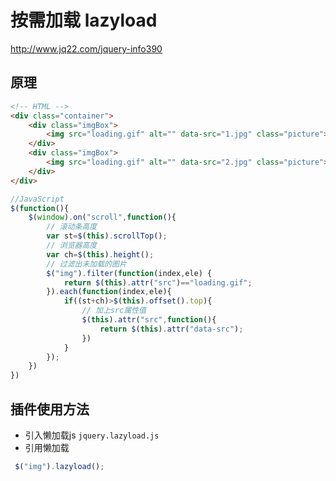 # 按需加载 lazyload
http://www.jq22.com/jquery-info390
## 原理
```html
<!-- HTML -->
<div class="container">
	<div class="imgBox">
		<img src="loading.gif" alt="" data-src="1.jpg" class="picture">
	</div>
	<div class="imgBox">
		<img src="loading.gif" alt="" data-src="2.jpg" class="picture">
	</div>
</div>
```
```javascript
//JavaScript
$(function(){
	$(window).on("scroll",function(){
		// 滚动条高度
		var st=$(this).scrollTop();
		// 浏览器高度
		var ch=$(this).height();
		// 过滤出未加载的图片
		$("img").filter(function(index,ele) {
			return $(this).attr("src")=="loading.gif";
		}).each(function(index,ele){
			if((st+ch)>$(this).offset().top){
				// 加上src属性值
				$(this).attr("src",function(){
					return $(this).attr("data-src");
				})
			}
		});
	})
})

```
## 插件使用方法
- 引入懒加载js `jquery.lazyload.js`
- 引用懒加载
```javascript
 $("img").lazyload();
```
